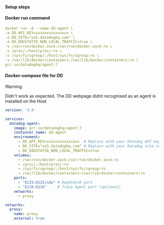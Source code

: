 #### Setup steps 

#### Docker run command

```yaml
docker run -d --name dd-agent \
-e DD_API_KEY=xxxxxxxxxxxxxxx \
-e DD_SITE="us5.datadoghq.com" \
-e DD_DOGSTATSD_NON_LOCAL_TRAFFIC=true \
-v /var/run/docker.sock:/var/run/docker.sock:ro \
-v /proc/:/host/proc/:ro \
-v /sys/fs/cgroup/:/host/sys/fs/cgroup:ro \
-v /var/lib/docker/containers:/var/lib/docker/containers:ro \
gcr.io/datadoghq/agent:7

```

#### Docker-compose file for DD

> [!WARNING]
>
> Didn't work as expected.
> The DD webpage didnt recognised as an agent is installed on the Host

``` yaml
version: '3.5'

services:
  datadog-agent:
    image: gcr.io/datadoghq/agent:7
    container_name: dd-agent
    environment:
      - DD_API_KEY=xxxxxxxxxxxxxxx  # Replace with your Datadog API key
      - DD_SITE="us5.datadoghq.com" # Replace with your Datadog site (e.g., us5 for US, eu for EU)
      - DD_DOGSTATSD_NON_LOCAL_TRAFFIC=true
    volumes:
      - /var/run/docker.sock:/var/run/docker.sock:ro
      - /proc/:/host/proc/:ro
      - /sys/fs/cgroup/:/host/sys/fs/cgroup:ro
      - /var/lib/docker/containers:/var/lib/docker/containers:ro
    ports:
      - "8125:8125/udp" # DogStatsD port
      - "8126:8126"     # Trace Agent port (optional)
    networks:
      - proxy

networks:
  proxy:
    name: proxy
    external: true

```





